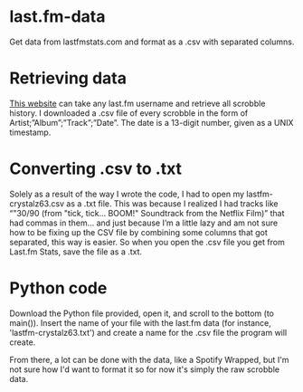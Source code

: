 # last.fm-data
Get data from lastfmstats.com and format as a .csv with separated columns.

# Retrieving data
[This website](https://www.lastfmstats.com) can take any last.fm username and retrieve all scrobble history. I downloaded a .csv file of every scrobble in the form of Artist;”Album”;”Track”;”Date”. The date is a 13-digit number, given as a UNIX timestamp.

# Converting .csv to .txt
Solely as a result of the way I wrote the code, I had to open my lastfm-crystalz63.csv as a .txt file. This was because I realized I had tracks like “"30/90 (from "tick, tick... BOOM!" Soundtrack from the Netflix Film)” that had commas in them… and just because I’m a little lazy and am not sure how to be fixing up the CSV file by combining some columns that got separated, this way is easier. So when you open the .csv file you get from Last.fm Stats, save the file as a .txt.

# Python code
Download the Python file provided, open it, and scroll to the bottom (to main()). Insert the name of your file with the last.fm data (for instance, 'lastfm-crystalz63.txt') and create a name for the .csv file the program will create.

From there, a lot can be done with the data, like a Spotify Wrapped, but I'm not sure how I'd want to format it so for now it's simply the raw scrobble data.

